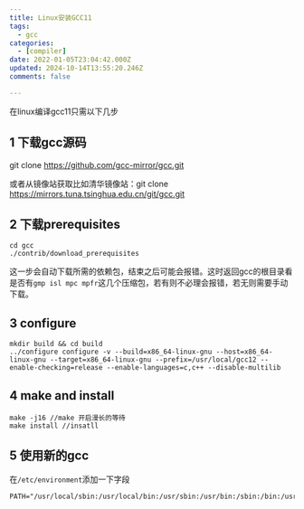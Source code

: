 ```yaml
---
title: Linux安装GCC11
tags:
  - gcc
categories:
  - [compiler]
date: 2022-01-05T23:04:42.000Z
updated: 2024-10-14T13:55:20.246Z
comments: false

---
```


<!--more-->
在linux编译gcc11只需以下几步

## 1 下载gcc源码

git clone https://github.com/gcc-mirror/gcc.git

或者从镜像站获取比如清华镜像站：git clone https://mirrors.tuna.tsinghua.edu.cn/git/gcc.git

## 2 下载prerequisites
```shell
cd gcc
./contrib/download_prerequisites
```
 这一步会自动下载所需的依赖包，结束之后可能会报错。这时返回gcc的根目录看是否有`gmp isl mpc mpfr`这几个压缩包，若有则不必理会报错，若无则需要手动下载。

## 3 configure
```shell
mkdir build && cd build
../configure configure -v --build=x86_64-linux-gnu --host=x86_64-linux-gnu --target=x86_64-linux-gnu --prefix=/usr/local/gcc12 --enable-checking=release --enable-languages=c,c++ --disable-multilib 
```

## 4 make and install
```shell
make -j16 //make 开启漫长的等待
make install //insatll
```

## 5 使用新的gcc
在`/etc/environment`添加一下字段
```shell
PATH="/usr/local/sbin:/usr/local/bin:/usr/sbin:/usr/bin:/sbin:/bin:/usr/games:/usr/local/games:/usr/local/gcc12/bin"
```